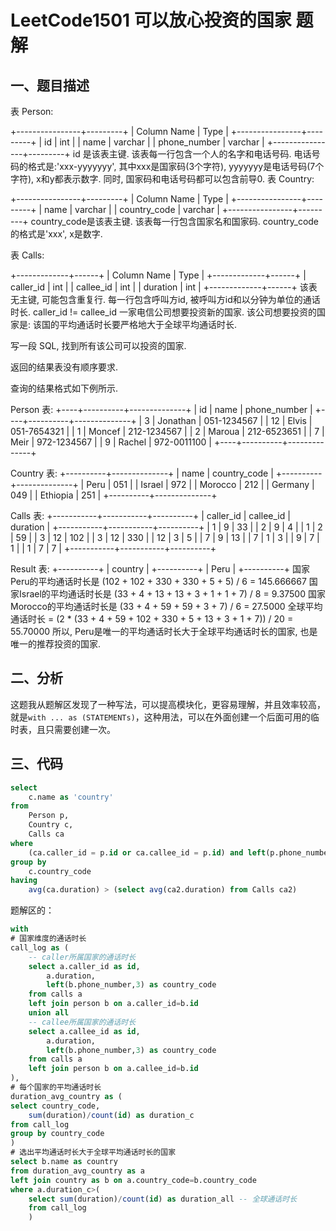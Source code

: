 # LeetCode1501 可以放心投资的国家 题解

## 一、题目描述

表 Person:

+----------------+---------+
| Column Name    | Type    |
+----------------+---------+
| id             | int     |
| name           | varchar |
| phone_number   | varchar |
+----------------+---------+
id 是该表主键.
该表每一行包含一个人的名字和电话号码.
电话号码的格式是:'xxx-yyyyyyy', 其中xxx是国家码(3个字符), yyyyyyy是电话号码(7个字符), x和y都表示数字. 同时, 国家码和电话号码都可以包含前导0.
表 Country:

+----------------+---------+
| Column Name    | Type    |
+----------------+---------+
| name           | varchar |
| country_code   | varchar |
+----------------+---------+
country_code是该表主键.
该表每一行包含国家名和国家码. country_code的格式是'xxx', x是数字.


表 Calls:

+-------------+------+
| Column Name | Type |
+-------------+------+
| caller_id   | int  |
| callee_id   | int  |
| duration    | int  |
+-------------+------+
该表无主键, 可能包含重复行.
每一行包含呼叫方id, 被呼叫方id和以分钟为单位的通话时长. caller_id != callee_id
一家电信公司想要投资新的国家. 该公司想要投资的国家是:  该国的平均通话时长要严格地大于全球平均通话时长.

写一段 SQL,  找到所有该公司可以投资的国家.

返回的结果表没有顺序要求.

查询的结果格式如下例所示.

Person 表:
+----+----------+--------------+
| id | name     | phone_number |
+----+----------+--------------+
| 3  | Jonathan | 051-1234567  |
| 12 | Elvis    | 051-7654321  |
| 1  | Moncef   | 212-1234567  |
| 2  | Maroua   | 212-6523651  |
| 7  | Meir     | 972-1234567  |
| 9  | Rachel   | 972-0011100  |
+----+----------+--------------+

Country 表:
+----------+--------------+
| name     | country_code |
+----------+--------------+
| Peru     | 051          |
| Israel   | 972          |
| Morocco  | 212          |
| Germany  | 049          |
| Ethiopia | 251          |
+----------+--------------+

Calls 表:
+-----------+-----------+----------+
| caller_id | callee_id | duration |
+-----------+-----------+----------+
| 1         | 9         | 33       |
| 2         | 9         | 4        |
| 1         | 2         | 59       |
| 3         | 12        | 102      |
| 3         | 12        | 330      |
| 12        | 3         | 5        |
| 7         | 9         | 13       |
| 7         | 1         | 3        |
| 9         | 7         | 1        |
| 1         | 7         | 7        |
+-----------+-----------+----------+

Result 表:
+----------+
| country  |
+----------+
| Peru     |
+----------+
国家Peru的平均通话时长是 (102 + 102 + 330 + 330 + 5 + 5) / 6 = 145.666667
国家Israel的平均通话时长是 (33 + 4 + 13 + 13 + 3 + 1 + 1 + 7) / 8 = 9.37500
国家Morocco的平均通话时长是 (33 + 4 + 59 + 59 + 3 + 7) / 6 = 27.5000 
全球平均通话时长 = (2 * (33 + 4 + 59 + 102 + 330 + 5 + 13 + 3 + 1 + 7)) / 20 = 55.70000
所以, Peru是唯一的平均通话时长大于全球平均通话时长的国家, 也是唯一的推荐投资的国家.



## 二、分析

这题我从题解区发现了一种写法，可以提高模块化，更容易理解，并且效率较高，就是`with ... as (STATEMENTs)`，这种用法，可以在外面创建一个后面可用的临时表，且只需要创建一次。



## 三、代码

```sql
select
    c.name as 'country'
from
    Person p,
    Country c,
    Calls ca
where
    (ca.caller_id = p.id or ca.callee_id = p.id) and left(p.phone_number, 3) = c.country_code
group by
    c.country_code
having
    avg(ca.duration) > (select avg(ca2.duration) from Calls ca2)
```



题解区的：

```sql
with
# 国家维度的通话时长
call_log as (
    -- caller所属国家的通话时长
    select a.caller_id as id,
        a.duration,
        left(b.phone_number,3) as country_code
    from calls a 
    left join person b on a.caller_id=b.id
    union all
    -- callee所属国家的通话时长
    select a.callee_id as id,
        a.duration,
        left(b.phone_number,3) as country_code
    from calls a 
    left join person b on a.callee_id=b.id
),
# 每个国家的平均通话时长
duration_avg_country as (
select country_code,
    sum(duration)/count(id) as duration_c
from call_log
group by country_code
)
# 选出平均通话时长大于全球平均通话时长的国家
select b.name as country
from duration_avg_country as a 
left join country as b on a.country_code=b.country_code
where a.duration_c>(
    select sum(duration)/count(id) as duration_all -- 全球通话时长
    from call_log  
    )
```

